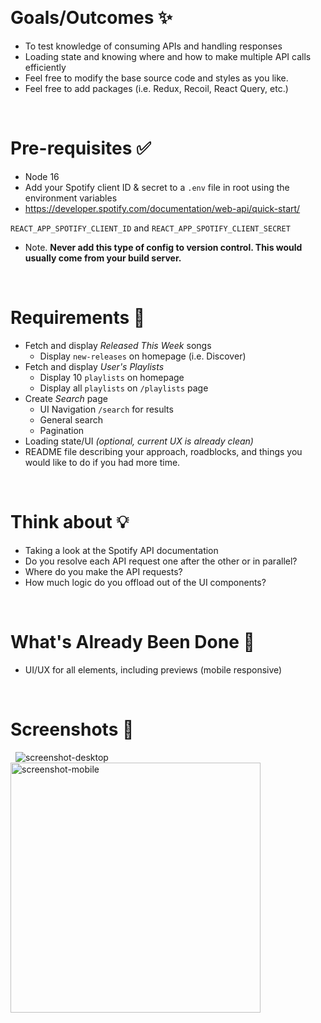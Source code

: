&nbsp;

# Goals/Outcomes ✨

- To test knowledge of consuming APIs and handling responses
- Loading state and knowing where and how to make multiple API calls efficiently
- Feel free to modify the base source code and styles as you like.
- Feel free to add packages (i.e. Redux, Recoil, React Query, etc.)

&nbsp;

# Pre-requisites ✅

- Node 16
- Add your Spotify client ID & secret to a `.env` file in root using the environment variables
- https://developer.spotify.com/documentation/web-api/quick-start/

`REACT_APP_SPOTIFY_CLIENT_ID` and `REACT_APP_SPOTIFY_CLIENT_SECRET`

- Note. **Never add this type of config to version control. This would usually come from your build server.**

&nbsp;

# Requirements 📖

- Fetch and display _Released This Week_ songs
  - Display `new-releases` on homepage (i.e. Discover)
- Fetch and display _User's Playlists_
  - Display 10 `playlists` on homepage
  - Display all `playlists` on `/playlists` page
- Create _Search_ page
  - UI Navigation `/search` for results
  - General search
  - Pagination
- Loading state/UI _(optional, current UX is already clean)_
- README file describing your approach, roadblocks, and things you would like to do if you had more time.

&nbsp;

# Think about 💡

- Taking a look at the Spotify API documentation
- Do you resolve each API request one after the other or in parallel?
- Where do you make the API requests?
- How much logic do you offload out of the UI components?

&nbsp;

# What's Already Been Done 🏁

- UI/UX for all elements, including previews (mobile responsive)

&nbsp;

# Screenshots 🌄

&nbsp;
![screenshot-desktop](https://puu.sh/GwPLE/3be580156a.png)
<img alt="screenshot-mobile" width=400 src="https://puu.sh/GwPLS/0bcb566d23.png" />

